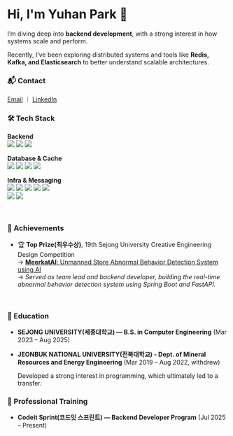 <h1>Hi, I'm Yuhan Park 👋</h1>

I’m diving deep into **backend development**, with a strong interest in how systems scale and perform.

Recently, I’ve been exploring distributed systems and tools like **Redis, Kafka, and Elasticsearch** to better understand scalable architectures.


### 📬 Contact
[Email](mailto:yuhn1011@naver.com) ｜ [LinkedIn](https://www.linkedin.com/in/yuhanpark12345/)



### 🛠️ Tech Stack

**Backend** <br>
<img src="https://img.shields.io/badge/java-%23ED8B00.svg?style=for-the-badge&logo=openjdk&logoColor=white">
<img src="https://img.shields.io/badge/Spring-6DB33F?style=for-the-badge&logo=spring&logoColor=white">
<img src="https://img.shields.io/badge/Spring%20Boot-6DB33F?style=for-the-badge&logo=springboot&logoColor=white">


**Database & Cache** <br>
<img src="https://img.shields.io/badge/MySQL-4479A1?style=for-the-badge&logo=MySQL&logoColor=white">
<img src="https://img.shields.io/badge/PostgreSQL-4169E1?style=for-the-badge&logo=postgresql&logoColor=white">
<img src="https://img.shields.io/badge/MongoDB-47A248.svg?&style=for-the-badge&logo=MongoDB&logoColor=white">
<img src="https://img.shields.io/badge/Redis-DC382D?style=for-the-badge&logo=Redis&logoColor=white">

**Infra & Messaging** <br>
<img src="https://img.shields.io/badge/DOCKER-2496ED?style=for-the-badge&logo=docker&logoColor=white">
<img src="https://img.shields.io/badge/AWS%20EC2-FF9900?style=for-the-badge&logo=amazonec2&logoColor=white">
<img src="https://img.shields.io/badge/AWS%20RDS-527FFF?style=for-the-badge&logo=amazonrds&logoColor=white">
<img src="https://img.shields.io/badge/AWS%20S3-569A31?style=for-the-badge&logo=amazons3&logoColor=white">
<img src="https://img.shields.io/badge/nginx-%23009639.svg?style=for-the-badge&logo=nginx&logoColor=white">  
<img src="https://img.shields.io/badge/Apache%20Kafka-231F20?style=for-the-badge&logo=apachekafka&logoColor=white">
<img src="https://img.shields.io/badge/Elasticsearch-005571?style=for-the-badge&logo=elasticsearch&logoColor=white">

<br>


### 💎 Achievements
- 🏆 **Top Prize(최우수상)**, 19th Sejong University Creative Engineering Design Competition  
  → [**MeerkatAI**: Unmanned Store Abnormal Behavior Detection System using AI](https://github.com/Capstone-project-team7)  
  → *Served as team lead and backend developer, building the real-time abnormal behavior detection system using Spring Boot and FastAPI.*

<br>

### 🌱 Education 

- **SEJONG UNIVERSITY(세종대학교) — B.S. in Computer Engineering** (Mar 2023 – Aug 2025)

- **JEONBUK NATIONAL UNIVERSITY(전북대학교) - Dept. of Mineral Resources and Energy Engineering** (Mar 2019 – Aug 2022, withdrew)
    <p> Developed a strong interest in programming, which ultimately led to a transfer.</p>
    
### 📘 Professional Training

- **Codeit Sprint(코드잇 스프린트) — Backend Developer Program** (Jul 2025 – Present)

